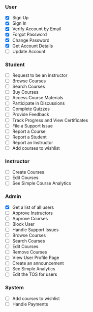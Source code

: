 ### User
- [x] Sign Up
- [x] Sign In
- [x] Verify Account by Email
- [x] Forgot Password
- [x] Change Password
- [x] Get Account Details
- [ ] Update Account

### Student
- [ ] Request to be an instructor
- [ ] Browse Courses
- [ ] Search Courses
- [ ] Buy Courses
- [ ] Access Course Materials
- [ ] Participate in Discussions
- [ ] Complete Quizzes
- [ ] Provide Feedback
- [ ] Track Progress and View Certificates
- [ ] File a Support Issue
- [ ] Report a Course
- [ ] Report a Student
- [ ] Report an Instructor
- [ ] Add courses to wishlist
### Instructor
- [ ] Create Courses 
- [ ] Edit Courses
- [ ] See Simple Course Analytics
### Admin
- [x] Get a list of all users
- [ ] Approve Instructors
- [ ] Approve Courses
- [ ] Block User
- [ ] Handle Support Issues
- [ ] Browse Courses
- [ ] Search Courses
- [ ] Edit Courses
- [ ] Remove Courses
- [ ] View User Profile Page
- [ ] Create an announcement
- [ ] See Simple Analytics
- [ ] Edit the TOS for users
### System
- [ ] Add courses to wishlist
- [ ] Handle Payments